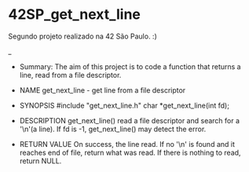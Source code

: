# 42SP_get_next_line
Segundo projeto realizado na 42 São Paulo. :) 

_

- Summary:
The aim of this project is to code a function that returns a line, read from a file descriptor.

- NAME
get_next_line - get line from a file descriptor

- SYNOPSIS
#include "get_next_line.h"
char	*get_next_line(int fd);

- DESCRIPTION
get_next_line() read a file descriptor and search for a '\n'(a line). If fd is -1, get_next_line() may detect the error.

- RETURN VALUE
On success, the line read. If no '\n' is found and it reaches end of file, return what was read. If there is nothing to read, return NULL.
